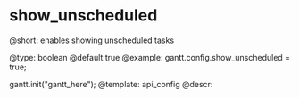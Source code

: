 show_unscheduled
=============


@short:
	enables showing unscheduled tasks 

@type: boolean
@default:true
@example:
gantt.config.show_unscheduled = true;

gantt.init("gantt_here");
@template:	api_config
@descr:


